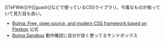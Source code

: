 [[TeFWiki]]や[[guash]]などで使っているCSSライブラリ。今風なものが揃っていて見た目も良い。

- [Bulma: Free, open source, and modern CSS framework based on Flexbox](https://bulma.io/) 公式
- [Bulma Sandbox](https://codepen.io/NiiMartey/pen/vJboYX) 動作確認に自分が良く使ってるサンドボックス